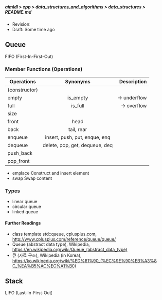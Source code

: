 ##### aimldl > cpp > data_structures_and_algorithms > data_structures > README.md
* Revision:
* Draft: Some time ago
## Queue
FIFO (First-In-First-Out)

### Member Functions (Operations)
|   Operations  |            Synonyms            |  Description  |
|---------------|:------------------------------:|--------------:|
| (constructor) |                                |               |
| empty         | is_empty                       | -> underflow  |
| full          | is_full                        | -> overflow   |
| size          |                                |               |
| front         | head                           |               |
| back          | tail, rear                     |               |
| enqueue       | insert, push, put, enque, enq  |               |
| dequeue       | delete, pop, get, dequeue, deq |               |
| push_back     |                                |               |
| pop_front     |                                |               |
* emplace Construct and insert element
* swap    Swap content

### Types
* linear queue
* circular queue
* linked queue

#### Further Readings
* class template std::queue, cplusplus.com, http://www.cplusplus.com/reference/queue/queue/
* Queue (abstract data type), Wikipedia, https://en.wikipedia.org/wiki/Queue_(abstract_data_type)
* 큐 (자료 구조), Wikipedia (in Korea), https://ko.wikipedia.org/wiki/%ED%81%90_(%EC%9E%90%EB%A3%8C_%EA%B5%AC%EC%A1%B0)

## Stack
LIFO (Last-In-First-Out)
